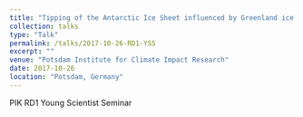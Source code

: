 ```yaml
---
title: "Tipping of the Antarctic Ice Sheet influenced by Greenland ice loss"
collection: talks
type: "Talk"
permalink: /talks/2017-10-26-RD1-YSS
excerpt: ""
venue: "Potsdam Institute for Climate Impact Research"
date: 2017-10-26
location: "Potsdam, Germany"
---
```


PIK RD1 Young Scientist Seminar